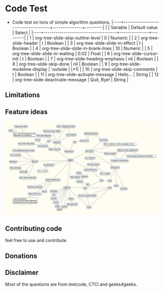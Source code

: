 Code Test
===============
* Code test on tons of simple algorithm questions.
|----+-------------------------------------+---------------+---------|
|    | Variable                            | Default value | Select  |
|----+-------------------------------------+---------------+---------|
|  1 | org-tree-slide-skip-outline-level   | 0             | Numeric |
|  2 | org-tree-slide-header               | t             | Boolean |
|  3 | org-tree-slide-slide-in-effect      | t             | Boolean |
|  4 | org-tree-slide-slide-in-brank-lines | 10            | Numeric |
|  5 | org-tree-slide-slide-in-waiting     | 0.02          | Float   |
|  6 | org-tree-slide-cursor-init          | t             | Boolean |
|  7 | org-tree-slide-heading-emphasis     | nil           | Boolean |
|  8 | org-tree-slide-skip-done            | nil           | Boolean |
|  9 | org-tree-slide-modeline-display     | 'outside      | [*1]    |
| 10 | org-tree-slide-skip-comments        | t             | Boolean |
| 11 | org-tree-slide-activate-message     | Hello...      | String  |
| 12 | org-tree-slide-deactivate-message   | Quit, Bye!    | String  |


Limitations
-----------


Feature ideas
-------------
![Alt text](/tree.png)

Contributing code
-----------------
feel free to use and contribute.

Donations
---------

Disclaimer
----------
Most of the questions are from leetcode, CTCI and geeks4geeks.
